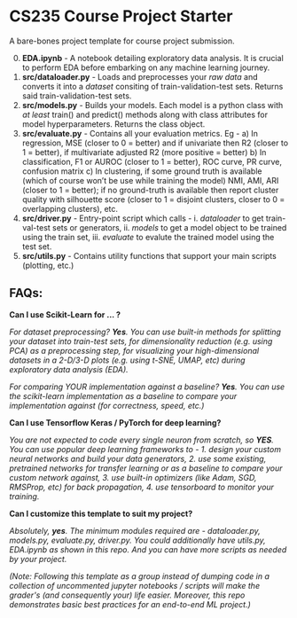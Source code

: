 # CS235 Course Project Starter

A bare-bones project template for course project submission. 

0. **EDA.ipynb** - A notebook detailing exploratory data analysis. It is crucial to perform EDA before embarking on any machine learning journey. 
1. **src/dataloader.py** - Loads and preprocesses your _raw data_ and converts it into a _dataset_ consiting of train-validation-test sets. Returns said train-validation-test sets.
2. **src/models.py** - Builds your models. Each model is a python class with _at least_ train() and predict() methods along with class attributes for model hyperparameters. Returns the class object.
3. **src/evaluate.py** - Contains all your evaluation metrics. 
Eg - a) In regression, MSE (closer to 0 = better) and if univariate then R2 (closer to 1 = better), if multivariate adjusted R2 (more positive = better) 
b) In classification, F1 or AUROC (closer to 1 = better), ROC curve, PR curve, confusion matrix 
c) In clustering, if some ground truth is available (which of course won’t be use while training the model) NMI, AMI, ARI (closer to 1 = better); if no ground-truth is available then report cluster quality with silhouette score (closer to 1 = disjoint clusters, closer to 0 = overlapping clusters), etc.
4. **src/driver.py** - Entry-point script which calls - i. _dataloader_ to get train-val-test sets or generators, ii. _models_ to get a model object to be trained using the train set, iii. _evaluate_ to evalute the trained model using the test set.
5. **src/utils.py** - Contains utility functions that support your main scripts (plotting, etc.)

## FAQs:
<b> Can I use Scikit-Learn for ... ? </b>

_For dataset preprocessing? **Yes**. You can use built-in methods for splitting your dataset into train-test sets, for dimensionality reduction (e.g. using PCA) as a preprocessing step, for visualizing your high-dimensional datasets in a 2-D/3-D plots (e.g. using t-SNE, UMAP, etc) during exploratory data analysis (EDA)._ 

_For comparing YOUR implementation against a   baseline? **Yes**. You can use the scikit-learn implementation as a baseline to compare your implementation against (for correctness, speed, etc.)_

<b> Can I use Tensorflow Keras / PyTorch for deep learning? </b>

_You are not expected to code every single neuron from scratch, so **YES**. You can use popular deep learning frameworks to - 1. design your custom neural networks and build your data generators, 2.  use some existing, pretrained networks for transfer learning or as a baseline to compare your custom network against, 3. use built-in optimizers (like Adam, SGD, RMSProp, etc) for back propagation, 4. use tensorboard to monitor your training._

<b> Can I customize this template to suit my project? </b>

_Absolutely, **yes**. The minimum modules required are - dataloader.py, models.py, evaluate.py, driver.py. You could additionally have utils.py, EDA.ipynb as shown in this repo. And you can have more scripts as needed by your project._

_(Note: Following this template as a group instead of dumping code in a collection of uncommented jupyter notebooks / scripts will make the grader's (and consequently your) life easier. Moreover, this repo demonstrates basic best practices for an end-to-end ML project.)_